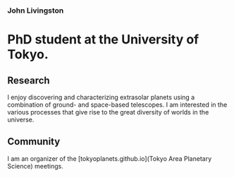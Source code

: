 ### John Livingston

# PhD student at the University of Tokyo. 

## Research

I enjoy discovering and characterizing extrasolar planets using a combination of ground- and space-based telescopes. I am interested in the various processes that give rise to the great diversity of worlds in the universe.

## Community

I am an organizer of the [tokyoplanets.github.io](Tokyo Area Planetary Science) meetings.

